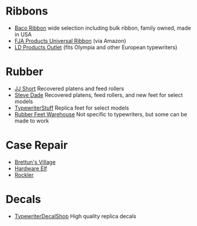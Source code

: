 <!-- TITLE: Supplies -->
<!-- SUBTITLE: Where to get typewriter supplies -->

# Ribbons

* [Baco Ribbon](mailto:bacoribbon@sbcglobal.net) wide selection including bulk ribbon, family owned, made in USA
* [FJA Products Universal Ribbon](http://amzn.com/B009JGXAHG) (via Amazon)
* [LD Products Outlet](http://ebay.to/2zWOPzW) (fits Olympia and other European typewriters)

# Rubber
* [JJ Short](http://www.jjshort.com/typewriter-platen-repair.php) Recovered platens and feed rollers
* [Steve Dade](mailto:nailgnr@sbcglobal.net) Recovered platens, feed rollers, and new feet for select models
* [TypewriterStuff](https://www.etsy.com/shop/TypewriterStuff) Replica feet for select models
* [Rubber Feet Warehouse](https://www.rubberfeetwarehouse.com) Not specific to typewriters, but some can be made to work
# Case Repair
* [Brettun's Village](https://www.brettunsvillage.com/trunks/howto/parts/handles/)
* [Hardware Elf](https://hardwareelf.com/catalog/luggage-repair/luggage-handles.aspx)
* [Rockler](https://www.rockler.com)

# Decals
* [TypewriterDecalShop](https://www.etsy.com/shop/TypewriterDecalShop) High quality replica decals